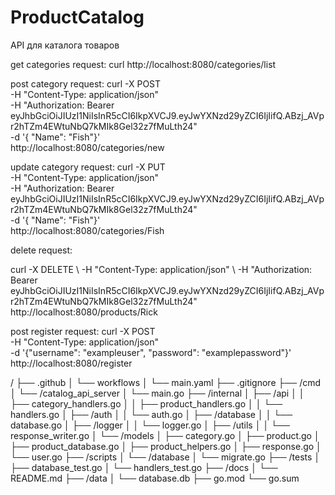# ProductCatalog
API для каталога товаров

get categories request:
curl http://localhost:8080/categories/list

post category request:
curl -X POST \
-H "Content-Type: application/json" \
-H "Authorization: Bearer eyJhbGciOiJIUzI1NiIsInR5cCI6IkpXVCJ9.eyJwYXNzd29yZCI6IjIifQ.ABzj_AVpr2hTZm4EWtuNbQ7kMIk8Gel32z7fMuLth24" \
-d '{ "Name": "Fish"}' \
http://localhost:8080/categories/new


update category request:
curl -X PUT \
-H "Content-Type: application/json" \
-H "Authorization: Bearer eyJhbGciOiJIUzI1NiIsInR5cCI6IkpXVCJ9.eyJwYXNzd29yZCI6IjIifQ.ABzj_AVpr2hTZm4EWtuNbQ7kMIk8Gel32z7fMuLth24" \
-d '{ "Name": "Fish"}' \
http://localhost:8080/categories/Fish


delete request:

curl -X DELETE \ 
-H "Content-Type: application/json" \ 
-H "Authorization: Bearer eyJhbGciOiJIUzI1NiIsInR5cCI6IkpXVCJ9.eyJwYXNzd29yZCI6IjIifQ.ABzj_AVpr2hTZm4EWtuNbQ7kMIk8Gel32z7fMuLth24" \
http://localhost:8080/products/Rick



post register request:
curl -X POST \
-H "Content-Type: application/json" \
-d '{"username": "exampleuser", "password": "examplepassword"}' \
http://localhost:8080/register

/
├── .github
│   └── workflows
│       └── main.yaml
├── .gitignore
├── /cmd
│   └── /catalog_api_server
│       └── main.go
├── /internal
│   ├── /api
│   │   ├── category_handlers.go
│   │   ├── product_handlers.go
│   │   └── handlers.go
│   ├── /auth
│   │   └── auth.go
│   ├── /database
│   │   └── database.go
│   ├── /logger
│   │   └── logger.go
│   ├── /utils
│   │   └── response_writer.go
│   └── /models
│       ├── category.go
│       ├── product.go
│       ├── product_database.go
│       ├── product_helpers.go
│       ├── response.go
│       └── user.go
├── /scripts
│   └── /database
│       └── migrate.go
├── /tests
│   ├── database_test.go
│   └── handlers_test.go
├── /docs
│   └── README.md
├── /data
│   └── database.db
├── go.mod
└── go.sum

